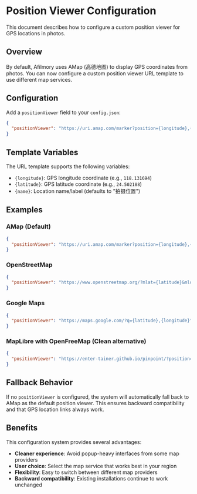 # Position Viewer Configuration

This document describes how to configure a custom position viewer for GPS locations in photos.

## Overview

By default, Afilmory uses AMap (高德地图) to display GPS coordinates from photos. You can now configure a custom position viewer URL template to use different map services.

## Configuration

Add a `positionViewer` field to your `config.json`:

```json
{
  "positionViewer": "https://uri.amap.com/marker?position={longitude},{latitude}&name={name}"
}
```

## Template Variables

The URL template supports the following variables:

- `{longitude}`: GPS longitude coordinate (e.g., `118.131694`)
- `{latitude}`: GPS latitude coordinate (e.g., `24.502188`) 
- `{name}`: Location name/label (defaults to "拍摄位置")

## Examples

### AMap (Default)
```json
{
  "positionViewer": "https://uri.amap.com/marker?position={longitude},{latitude}&name={name}"
}
```

### OpenStreetMap
```json
{
  "positionViewer": "https://www.openstreetmap.org/?mlat={latitude}&mlon={longitude}&zoom=15"
}
```

### Google Maps
```json
{
  "positionViewer": "https://maps.google.com/?q={latitude},{longitude}"
}
```

### MapLibre with OpenFreeMap (Clean alternative)
```json
{
  "positionViewer": "https://enter-tainer.github.io/pinpoint/?position={longitude}%C2%B0%20E,{latitude}%C2%B0%20N&name={name}"
}
```

## Fallback Behavior

If no `positionViewer` is configured, the system will automatically fall back to AMap as the default position viewer. This ensures backward compatibility and that GPS location links always work.

## Benefits

This configuration system provides several advantages:
- **Cleaner experience**: Avoid popup-heavy interfaces from some map providers
- **User choice**: Select the map service that works best in your region
- **Flexibility**: Easy to switch between different map providers
- **Backward compatibility**: Existing installations continue to work unchanged